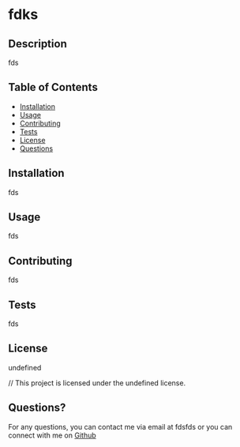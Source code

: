 
  # fdks


  ## Description
  
  fds

  ## Table of Contents

  * [Installation](#installation)
  * [Usage](#usage)
  * [Contributing](#contributing)
  * [Tests](#tests)
  * [License](#license)
  * [Questions](#questions)

  ## Installation

  fds

  ## Usage

  fds

  ## Contributing

  fds

  ## Tests

  fds

  ## License

undefined

 // This project is licensed under the undefined license.


  ## Questions?

  For any questions, you can contact me via email at fdsfds 
  or you can connect with me on <a href=" https://github.com/jjohnson673" target="_blank">Github</a> 
 

